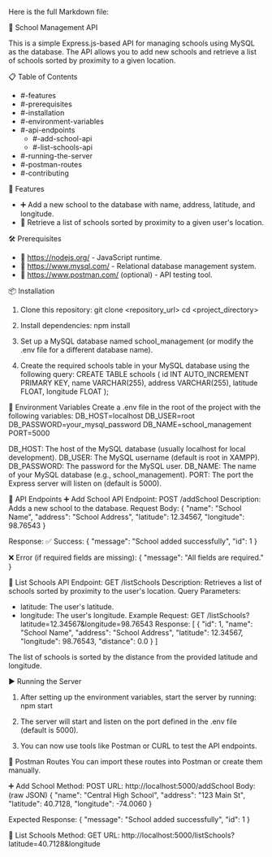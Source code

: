 Here is the full Markdown file:

🏫 School Management API

This is a simple Express.js-based API for managing schools using MySQL as the database. The API allows you to add new schools and retrieve a list of schools sorted by proximity to a given location.

📋 Table of Contents
- #-features
- #-prerequisites
- #-installation
- #-environment-variables
- #-api-endpoints
    - #-add-school-api
    - #-list-schools-api
- #-running-the-server
- #-postman-routes
- #-contributing

🚀 Features
- ➕ Add a new school to the database with name, address, latitude, and longitude.
- 📍 Retrieve a list of schools sorted by proximity to a given user's location.

🛠️ Prerequisites
- 🔹 https://nodejs.org/ - JavaScript runtime.
- 🔹 https://www.mysql.com/ - Relational database management system.
- 🔹 https://www.postman.com/ (optional) - API testing tool.

📦 Installation
1. Clone this repository:
git clone <repository_url>
cd <project_directory>

2. Install dependencies:
npm install

3. Set up a MySQL database named school_management (or modify the .env file for a different database name).
4. Create the required schools table in your MySQL database using the following query:
CREATE TABLE schools (
  id INT AUTO_INCREMENT PRIMARY KEY,
  name VARCHAR(255),
  address VARCHAR(255),
  latitude FLOAT,
  longitude FLOAT
);

🔧 Environment Variables
Create a .env file in the root of the project with the following variables:
DB_HOST=localhost
DB_USER=root
DB_PASSWORD=your_mysql_password
DB_NAME=school_management
PORT=5000

DB_HOST: The host of the MySQL database (usually localhost for local development).
DB_USER: The MySQL username (default is root in XAMPP).
DB_PASSWORD: The password for the MySQL user.
DB_NAME: The name of your MySQL database (e.g., school_management).
PORT: The port the Express server will listen on (default is 5000).

🔗 API Endpoints
➕ Add School API
Endpoint: POST /addSchool
Description: Adds a new school to the database.
Request Body:
{
  "name": "School Name",
  "address": "School Address",
  "latitude": 12.34567,
  "longitude": 98.76543
}

Response:
✅ Success:
{
  "message": "School added successfully",
  "id": 1
}

❌ Error (if required fields are missing):
{
  "message": "All fields are required."
}

📍 List Schools API
Endpoint: GET /listSchools
Description: Retrieves a list of schools sorted by proximity to the user's location.
Query Parameters:
- latitude: The user's latitude.
- longitude: The user's longitude.
Example Request: GET /listSchools?latitude=12.34567&longitude=98.76543
Response:
[
  {
    "id": 1,
    "name": "School Name",
    "address": "School Address",
    "latitude": 12.34567,
    "longitude": 98.76543,
    "distance": 0.0
  }
]

The list of schools is sorted by the distance from the provided latitude and longitude.

▶️ Running the Server
1. After setting up the environment variables, start the server by running:
npm start

2. The server will start and listen on the port defined in the .env file (default is 5000).
3. You can now use tools like Postman or CURL to test the API endpoints.

🧰 Postman Routes
You can import these routes into Postman or create them manually.

➕ Add School
Method: POST
URL: http://localhost:5000/addSchool
Body: (raw JSON)
{
  "name": "Central High School",
  "address": "123 Main St",
  "latitude": 40.7128,
  "longitude": -74.0060
}

Expected Response:
{
  "message": "School added successfully",
  "id": 1
}

📍 List Schools
Method: GET
URL: http://localhost:5000/listSchools?latitude=40.7128&longitude